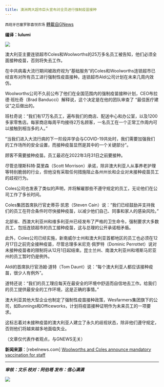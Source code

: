 ```yaml
---
title: 澳洲两大超市巨头宣布对全员进行强制疫苗接种
---
```

`西班牙巴塞罗那喜悦农场` [轉載自GNews](https://gnews.org/zh-hans/1610410/)

**编译：lulumi**

![](https://assets.gnews.org/wp-content/uploads/2021/10/tempsnip51.png)

澳大利亚主要连锁超市Coles和Woolworths的25万多名员工被告知，他们必须全面接种疫苗，否则将失去工作。

在中共病毒大流行期间被政府视为“基础服务”的Coles和Woolworths连锁超市已经宣布对所有员工进行强制性疫苗接种。连锁超市Aldi公司计划在未来几周内效仿。

Woolworths公司不久前公布了他们在全国范围内的强制疫苗接种计划，CEO布拉德·班杜奇（Brad Banducci）解释说，这个决定是在他的团队审查了 “最佳医疗建议”之后做出的。

班杜奇说：“我们有17万名员工，遍布我们的商店、配送中心和办公室，以及1200多家零售店。每家商店每周平均接待2万名顾客，一名员工在一个正常工作周内可以接触到相当多的人。”

“当我们进入大流行病的下一阶段并学会与COVID-19共处时，我们需要加强我们的工作场所的安全设置，而接种疫苗显然是其中的一个关键部分”。

顾客不需要接种疫苗。员工最迟在2022年3月31日之前要接种。

尽管总理斯科特·莫里森（Scott Morrison）承诺，除非澳大利亚人从事养老护理等特别脆弱的行业，但他没有采取任何措施阻止各州州长和企业对未接种疫苗员工的歧视行为。

Coles公司也发表了类似的声明，并将解雇那些不遵守规定的员工，无论他们在公司工作了多长时间。

Coles集团首席执行官史蒂芬·凯恩（Steven Cain）说：“我们已经鼓励并支持我们的员工在符合条件时尽快接种疫苗，以减少他们自己、同事和家人的感染风险。”

北部省、西澳大利亚州和维多利亚州已经发布了严格的卫生命令，强制要求大多数员工，包括连锁超市的员工接种疫苗，这与总理的公开承诺相矛盾。

此外，Coles公司已经实施，新南威尔士州和澳大利亚首都地区的员工也必须在12月17日之前完全接种疫苗，尽管总理多米尼克·佩罗特（Dominic Perrottet）说对未接种疫苗者的限制将从12月1日起结束。昆士兰州、南澳大利亚州和塔斯马尼亚州的员工暂时仍是例外。

Aldi的首席执行官汤姆·道特（Tom Daunt）说：“每个澳大利亚人都应该接种疫苗，很少人有例外”。

道特还说：“我们的员工理应每天在最安全的环境中舒适而自信地去工作。给我们的员工提供最安全的工作环境，这是正确的事情。”

澳大利亚其他大型企业也制定了强制性疫苗接种政策，Wesfarmers集团旗下的公司，如Bunnings和Officeworks，计划将疫苗接种证明作为未来员工的一项要求。

这标志着对未接种疫苗的澳大利亚人建立了永久的歧视状态，除非他们遵守规定，否则他们将越来越多地面临失业。

（文章仅代表作者观点，与GNEWS无关）

**新闻来源**：[rebelnews.com] [Woolworths and Coles announce mandatory vaccination for staff](https://www.rebelnews.com/woolworths_and_coles_announce_mandatory_vaccination_for_staff)

* * *

***审核：文乐
校对：阿伯塔
发布：信心满满***

![](https://assets.gnews.org/wp-content/uploads/2021/10/GNEWS_CH.-1-3.jpeg)
